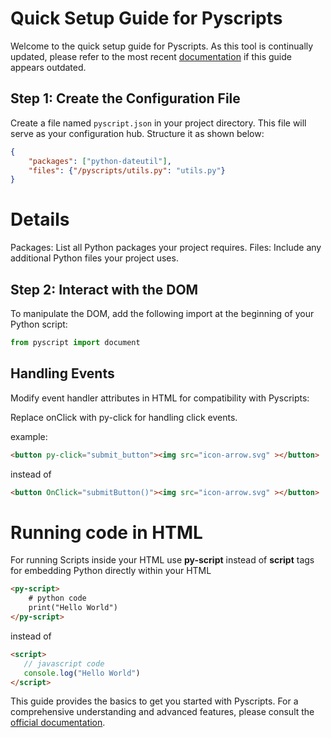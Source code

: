 # Quick Setup Guide for Pyscripts

Welcome to the quick setup guide for Pyscripts. As this tool is continually updated, please refer to the most recent [documentation](https://pyscript.net/) if this guide appears outdated.

## Step 1: Create the Configuration File

Create a file named `pyscript.json` in your project directory. This file will serve as your configuration hub. Structure it as shown below:

```json
{
    "packages": ["python-dateutil"],
    "files": {"/pyscripts/utils.py": "utils.py"}
}
```

# Details
Packages: List all Python packages your project requires.
Files: Include any additional Python files your project uses.

## Step 2: Interact with the DOM

To manipulate the DOM, add the following import at the beginning of your Python script:
 ```python
 from pyscript import document
```

## Handling Events
Modify event handler attributes in HTML for compatibility with Pyscripts:

Replace onClick with py-click for handling click events. 


example: 
```HTML 
<button py-click="submit_button"><img src="icon-arrow.svg" ></button>
 ```  
instead of
 ```HTML
<button OnClick="submitButton()"><img src="icon-arrow.svg" ></button>
```

# Running code in HTML
For running Scripts inside your HTML use **py-script** instead of **script** tags for embedding Python directly within your HTML

```HTML 
<py-script>
    # python code
    print("Hello World")
</py-script>
 ```  
instead of
 ```HTML
<script>
    // javascript code
    console.log("Hello World")
</script>
```


This guide provides the basics to get you started with Pyscripts. For a comprehensive understanding and advanced features, please consult the [official documentation]([http://](https://pyscript.net/)).
